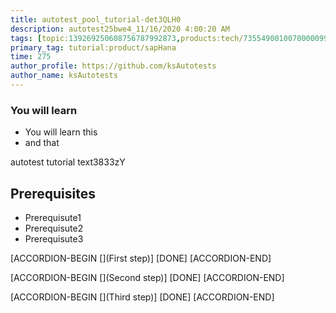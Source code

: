 ```yaml
---
title: autotest_pool_tutorial-det3QLH0
description: autotest25bwe4_11/16/2020 4:00:20 AM
tags: [topic:139269250608756787992873,products:tech/73554900100700000996,tutorial:experience/advanced]
primary_tag: tutorial:product/sapHana
time: 275
author_profile: https://github.com/ksAutotests
author_name: ksAutotests
---
```

### You will learn
- You will learn this
- and that

autotest tutorial text3833zY

## Prerequisites
- Prerequisute1
- Prerequisute2
- Prerequisute3

[ACCORDION-BEGIN [](First step)]
[DONE]
[ACCORDION-END]

[ACCORDION-BEGIN [](Second step)]
[DONE]
[ACCORDION-END]

[ACCORDION-BEGIN [](Third step)]
[DONE]
[ACCORDION-END]

